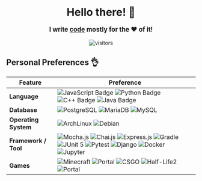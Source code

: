 <div align="center">
    <h1 style="font-weight: bolder;">Hello there! 👋</h1>
    <p style="font-weight: bolder; font-size: larger;"><strong>I write <a href="OVERVIEW.md">code</a> mostly for the ❤️ of it!</strong></p>
    <img src="https://visitor-badge.laobi.icu/badge?page_id=gingerchicken.gingerchicken" alt="visitors"/>
</div>

## Personal Preferences 👌
 Feature | Preference
--- | --- 
**Language**  | ![JavaScript Badge](https://img.shields.io/badge/-JavaScript-3776AB?style=flat&logo=JavaScript&logoColor=white) ![Python Badge](https://img.shields.io/badge/-Python-3776AB?style=flat&logo=Python&logoColor=white) ![C++ Badge](https://img.shields.io/badge/-C%2B%2B-3776AB?style=flat&logo=C%2B%2B&logoColor=white) ![Java Badge](https://img.shields.io/badge/-Java-3776AB?style=flat&logo=OpenJDK&logoColor=white)
**Database**  | ![PostgreSQL](https://img.shields.io/badge/PostgreSQL-%2300f.svg?logo=PostgreSQL&amp;logoColor=white) ![MariaDB](https://img.shields.io/badge/MariaDB-%2300f.svg?logo=MariaDB&amp;logoColor=white) ![MySQL](https://img.shields.io/badge/MySQL-%2300f.svg?logo=MySQL&amp;logoColor=white)
**Operating System**  | ![ArchLinux](https://img.shields.io/badge/Arch%20Linux-black?logo=arch-linux) ![Debian](https://img.shields.io/badge/Debian-black?logo=Debian)
**Framework / Tool** | ![Mocha.js](https://img.shields.io/badge/-Mocha.js-36aa5d?style=flat&logo=Mocha&logoColor=white) ![Chai.js](https://img.shields.io/badge/-Chai.js-36aa5d?style=flat&logo=Chai&logoColor=white) ![Express.js](https://img.shields.io/badge/-Express.js-36aa5d?style=flat&logo=Express&logoColor=white) ![Gradle](https://img.shields.io/badge/-Gradle-36aa5d?style=flat&logo=Gradle&logoColor=white) ![JUnit 5](https://img.shields.io/badge/-JUnit%205-36aa5d?style=flat&logo=JUnit5&logoColor=white) ![Pytest](https://img.shields.io/badge/-Pytest-36aa5d?style=flat&logo=Pytest&logoColor=white) ![Django](https://img.shields.io/badge/-Django-36aa5d?style=flat&logo=Django&logoColor=white) ![Docker](https://img.shields.io/badge/-Docker-36aa5d?style=flat&logo=Docker&logoColor=white) ![Jupyter](https://img.shields.io/badge/-Jupyter-36aa5d?style=flat&logo=Jupyter&logoColor=white) |
**Games** | ![Minecraft](https://img.shields.io/badge/-Minecraft-9b00a0?style=flat&logo=Mojang%20Studios&logoColor=white) ![Portal](https://img.shields.io/badge/-Team%20Fortress%202-9b00a0?style=flat&logo=Valve&logoColor=white) ![CSGO](https://img.shields.io/badge/-Counter--Strike:%20Global%20Offensive-9b00a0?style=flat&logo=Counter-Strike&logoColor=white) ![Half-Life2](https://img.shields.io/badge/-Half--Life:%202-9b00a0?style=flat&logo=AWS%20Lambda&logoColor=white) ![Portal](https://img.shields.io/badge/-Portal-9b00a0?style=flat&logo=Valve&logoColor=white)
<!-- Shoutout to https://github.com/BEPb/BEPb for the inspiration ❤️ -->
